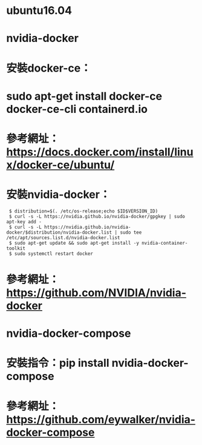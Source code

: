 # ubuntu16.04
# nvidia-docker
# 安裝docker-ce：
#     sudo apt-get install docker-ce docker-ce-cli containerd.io
# 參考網址：https://docs.docker.com/install/linux/docker-ce/ubuntu/
# 安裝nvidia-docker：
     $ distribution=$(. /etc/os-release;echo $ID$VERSION_ID)
     $ curl -s -L https://nvidia.github.io/nvidia-docker/gpgkey | sudo apt-key add -
     $ curl -s -L https://nvidia.github.io/nvidia-docker/$distribution/nvidia-docker.list | sudo tee /etc/apt/sources.list.d/nvidia-docker.list
     $ sudo apt-get update && sudo apt-get install -y nvidia-container-toolkit
     $ sudo systemctl restart docker
# 參考網址：https://github.com/NVIDIA/nvidia-docker

# nvidia-docker-compose
# 安裝指令：pip install nvidia-docker-compose
# 參考網址：https://github.com/eywalker/nvidia-docker-compose
